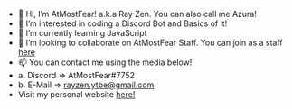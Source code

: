 - 👋 Hi, I’m AtMostFear! a.k.a Ray Zen. You can also call me Azura!
- 👀 I’m interested in coding a Discord Bot and Basics of it!
- 🌱 I’m currently learning JavaScript
- 💞️ I’m looking to collaborate on AtMostFear Staff. You can join as a staff [here](https://dsc.gg/atmostfearcommunity)
- 📫 You can contact me using the media below!
- a. Discord => AtMostFear#7752
- b. E-Mail => rayzen.ytbe@gmail.com
- Visit my personal website [here!](https://bit.ly/zenxazura)

<!---
RayZenYTBE/RayZenYTBE is a ✨ special ✨ repository because its `README.md` (this file) appears on your GitHub profile.
You can click the Preview link to take a look at your changes.
--->
